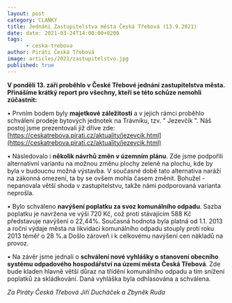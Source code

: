 ```yaml
---
layout: post
category: CLANKY
title: Jednání Zastupitelstva města Česká Třebová (13.9.2021)
date: date: 2021-03-24T14:00:00+0200
tags: 
      - ceska-trebova
author: Piráti Česká Třebová
image: articles/2021/zastupitelstvo.jpg
published: true
---
```


****V pondělí 13. září proběhlo v České Třebové jednání zastupitelstva města.** Přinášíme krátký report pro všechny, kteří se této schůze nemohli zúčastnit:**

•  Prvním bodem byly **majetkové záležitosti** a v jejich rámci proběhlo schválení prodeje bytových jednotek na Trávníku, tzv. " Jezevčík ". Náš postoj jsme prezentovali již dříve zde: [https://ceskatrebova.pirati.cz/aktuality/jezevcik.html](https://ceskatrebova.pirati.cz/aktuality/jezevcik.html)

•  Následovalo i **několik návrhů změn v územním plánu**. Zde jsme podpořili alternativní variantu na možnou změnu plochy zeleně na plochu, kde by byla v budoucnu možná výstavba. V současné době tato alternativa naráží na zákonná omezení, ta by se ovšem mohla časem změnit. Bohužel - nepanovala větší shoda v zastupitelstvu, takže námi podporovaná varianta neprošla.

•  Bylo schváleno **navýšení poplatku za svoz komunálního odpadu**. Sazba poplatku je navržena ve výši 720 Kč, což proti stávajícím 588 Kč představuje navýšení o 22,44%. Současná hodnota byla platná od 1.1. 2013 a roční výdaje města na likvidaci komunálního odpadu stouply proti roku 2013 téměř o 28 %.a Došlo zároveň i k celkovému navýšení cen nákladů na provoz.

•  Na závěr jsme jednali o **schválení nové vyhlášky o stanovení obecního systému odpadového hospodářství na území města Česká Třebová**. Zde bude kladen hlavně větší důraz na třídění komunálního odpadu a tím snížení poplatků za skládkování. Daná vyhláška byla odhlasována a schválena.

*Za Piráty Česká Třebová Jiří Ducháček a Zbyněk Ruda*
